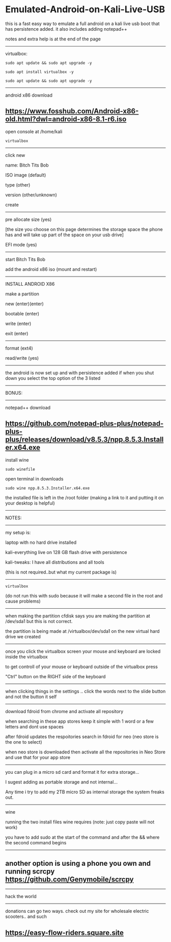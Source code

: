 # Emulated-Android-on-Kali-Live-USB

this is a fast easy way to emulate a full android on a kali live usb boot that has persistence added. it also includes adding notepad++

notes and extra help is at the end of the page
________________________
virtualbox:
~~~~~~~~
sudo apt update && sudo apt upgrade -y
~~~~~~~~
~~~~~~~~
sudo apt install virtualbox -y 
~~~~~~~~
~~~~~~~~
sudo apt update && sudo apt upgrade -y
~~~~~~~~
________________________
android x86 download

https://www.fosshub.com/Android-x86-old.html?dwl=android-x86-8.1-r6.iso
------------
open console at /home/kali
~~~~
virtualbox
~~~~
____________________
click new

name: Bitch Tits Bob

ISO image (default)

type (other)

version (other/unknown)

create
________________________
pre allocate size (yes)   

[the size you choose on this page determines the storage space the phone has and will take up part of the space on your usb drive]

EFI mode (yes)
________________________
start Bitch Tits Bob

add the android x86 iso (mount and restart)
________________________
INSTALL ANDROID X86

make a partition

new (enter)(enter)

bootable (enter)

write (enter)

exit (enter)
________________________
format (ext4)

read/write (yes)
________________________
the android is now set up and with persistence added if when you shut down you select the top option of the 3 listed

________________________
BONUS:
________________________
notepad++ download

https://github.com/notepad-plus-plus/notepad-plus-plus/releases/download/v8.5.3/npp.8.5.3.Installer.x64.exe
----------
install wine 
~~~~~~
sudo winefile
~~~~~~
open terminal in downloads
~~~~~~
sudo wine npp.8.5.3.Installer.x64.exe
~~~~~~
the installed file is left in the /root folder (making a link to it and putting it on your desktop is helpful)

________________________
NOTES:
________________________
my setup is:

laptop with no hard drive installed

kali-everything live on 128 GB flash drive with persistence

kali-tweaks: I have all distributions and all tools

(this is not required..but what my current package is)
________________________
~~~~
virtualbox
~~~~
(do not run this with sudo because it will make a second file in the root and cause problems)
________________________
when making the partition cfdisk says you are making the partition at /dev/sda1 but this is not correct.

the partition is being made at /virtualbox/dev/sda1 on the new virtual hard drive we created
________________________
once you click the virtualbox screen your mouse and keyboard are locked inside the virtualbox

to get controll of your mouse or keyboard outside of the virtualbox press 

"Ctrl" button on the RIGHT side of the keyboard
________________________
when clicking things in the settings .. click the words next to the slide button and not the button it self
________________________
download fdroid from chrome and activate all repository

when searching in these app stores keep it simple with 1 word or a few letters and dont use spaces

after fdroid updates the respoitories search in fdroid for neo   (neo store is the one to select)

when neo store is downloaded then activate all the repositories in Neo Store and use that for your app store
________________________
you can plug in a micro sd card and format it for extra storage...

I sugest adding as portable storage and not internal...

Any time i try to add my 2TB micro SD as internal storage the system freaks out. 
________________________
wine 

running the two install files wine requires (note: just copy paste will not work)

you have to add sudo at the start of the command and after the && where the second command begins
________________________
another option is using a phone you own and running scrcpy  
https://github.com/Genymobile/scrcpy
----------------
________________________
hack the world
________________________
donations can go two ways. check out my site for wholesale electric scooters.. and such

https://easy-flow-riders.square.site
----------------

